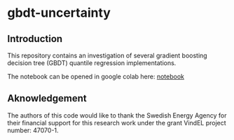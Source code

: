 # gbdt-uncertainty

## Introduction
This repository contains an investigation of several gradient boosting decision tree (GBDT) quantile regression implementations. 

The notebook can be opened in google colab here: [notebook](https://colab.research.google.com/github/greenlytics/gbdt-uncertainty/blob/main/nb-gbdt-quantile.ipynb)

## Aknowledgement
The authors of this code would like to thank the Swedish Energy Agency for their financial support for this research work under the grant VindEL project number: 47070-1.
